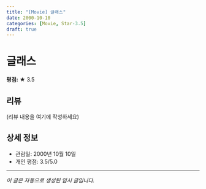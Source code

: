 ```yaml
---
title: "[Movie] 글래스"
date: 2000-10-10
categories: [Movie, Star-3.5]
draft: true
---
```


# 글래스

**평점:** ★ 3.5

## 리뷰

(리뷰 내용을 여기에 작성하세요)

## 상세 정보

- 관람일: 2000년 10월 10일
- 개인 평점: 3.5/5.0

---

*이 글은 자동으로 생성된 임시 글입니다.*
